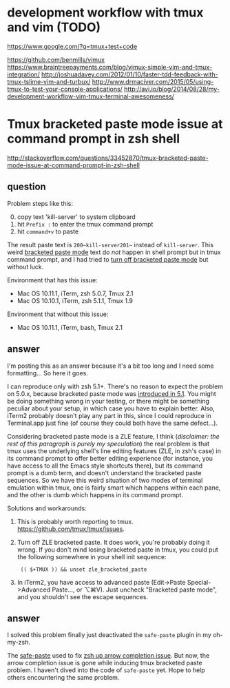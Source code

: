 development workflow with tmux and vim (TODO)
=============================================

https://www.google.com/?q=tmux+test+code

https://github.com/benmills/vimux
https://www.braintreepayments.com/blog/vimux-simple-vim-and-tmux-integration/
http://joshuadavey.com/2012/01/10/faster-tdd-feedback-with-tmux-tslime-vim-and-turbux/
http://www.drmaciver.com/2015/05/using-tmux-to-test-your-console-applications/
http://avi.io/blog/2014/08/28/my-development-workflow-vim-tmux-terminal-awesomeness/

Tmux bracketed paste mode issue at command prompt in zsh shell
==============================================================

http://stackoverflow.com/questions/33452870/tmux-bracketed-paste-mode-issue-at-command-prompt-in-zsh-shell

question
--------

Problem steps like this:

0. copy text 'kill-server' to system clipboard
0. hit `Prefix :` to enter the tmux command prompt
0. hit `command+v` to paste

The result paste text is `200~kill-server201~` instead of `kill-server`. This weird [bracketed paste mode][1] text do *not* happen in shell prompt but in tmux command prompt, and I had tried to [turn off bracketed paste mode][2] but without luck.

Environment that has this issue:

 - Mac OS 10.11.1, iTerm, zsh 5.0.7, Tmux 2.1
 - Mac OS 10.10.1, iTerm, zsh 5.1.1, Tmux 1.9

Environment that without this issue:

 - Mac OS 10.11.1, iTerm, bash, Tmux 2.1

  [1]: http://invisible-island.net/xterm/ctlseqs/ctlseqs.html#h2-Bracketed-Paste-Mode
  [2]: https://cirw.in/blog/bracketed-paste


answer
------

I'm posting this as an answer because it's a bit too long and I need some formatting... So here it goes.

I can reproduce only with zsh 5.1+. There's no reason to expect the problem on 5.0.x, because bracketed paste mode was [introduced in 5.1](https://github.com/zsh-users/zsh/blob/8bf72dd65b00ffd223d0705c8fde952ff129eafa/NEWS#L43-L45). You might be doing something wrong in your testing, or there might be something peculiar about your setup, in which case you have to explain better. Also, iTerm2 probably doesn't play any part in this, since I could reproduce in Terminal.app just fine (of course they could both have the same defect...).

Considering bracketed paste mode is a ZLE feature, I think (*disclaimer: the rest of this paragraph is purely my speculation*) the real problem is that tmux uses the underlying shell's line editing features (ZLE, in zsh's case) in its command prompt to offer better editing experience (for instance, you have access to all the Emacs style shortcuts there), but its command prompt is a dumb term, and doesn't understand the bracketed paste sequences. So we have this weird situation of two modes of terminal emulation within tmux, one is fairly smart which happens within each pane, and the other is dumb which happens in its command prompt.

Solutions and workarounds:

1. This is probably worth reporting to tmux. https://github.com/tmux/tmux/issues.

2. Turn off ZLE bracketed paste. It does work, you're probably doing it wrong. If you don't mind losing bracketed paste in tmux, you could put the following somewhere in your shell init sequence:

        (( $+TMUX )) && unset zle_bracketed_paste

3. In iTerm2, you have access to advanced paste (Edit->Paste Special->Advanced Paste..., or &#x2325;&#x2318;V). Just uncheck "Bracketed paste mode", and you shouldn't see the escape sequences.


answer
------

I solved this problem finally just deactivated the `safe-paste` plugin in my oh-my-zsh.

The [safe-paste][1] used to fix [zsh up arrow completion issue][2]. But now, the arrow completion issue is gone while inducing tmux bracketed paste problem. I haven't dived into the code of `safe-paste` yet. Hope to help others encountering the same problem.

  [1]: https://github.com/robbyrussell/oh-my-zsh/blob/master/plugins/safe-paste/safe-paste.plugin.zsh
  [2]: https://github.com/robbyrussell/oh-my-zsh/issues/1720
